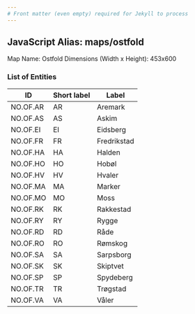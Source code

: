 ```yaml
---
# Front matter (even empty) required for Jekyll to process
---
```


## JavaScript Alias: maps/ostfold

Map Name: Ostfold
Dimensions (Width x Height): 453x600





### List of Entities

ID | Short label | Label
---|---|---|
NO.OF.AR|AR|Aremark
NO.OF.AS|AS|Askim
NO.OF.EI|EI|Eidsberg
NO.OF.FR|FR|Fredrikstad
NO.OF.HA|HA|Halden
NO.OF.HO|HO|Hobøl
NO.OF.HV|HV|Hvaler
NO.OF.MA|MA|Marker
NO.OF.MO|MO|Moss
NO.OF.RK|RK|Rakkestad
NO.OF.RY|RY|Rygge
NO.OF.RD|RD|Råde
NO.OF.RO|RO|Rømskog
NO.OF.SA|SA|Sarpsborg
NO.OF.SK|SK|Skiptvet
NO.OF.SP|SP|Spydeberg
NO.OF.TR|TR|Trøgstad
NO.OF.VA|VA|Våler

